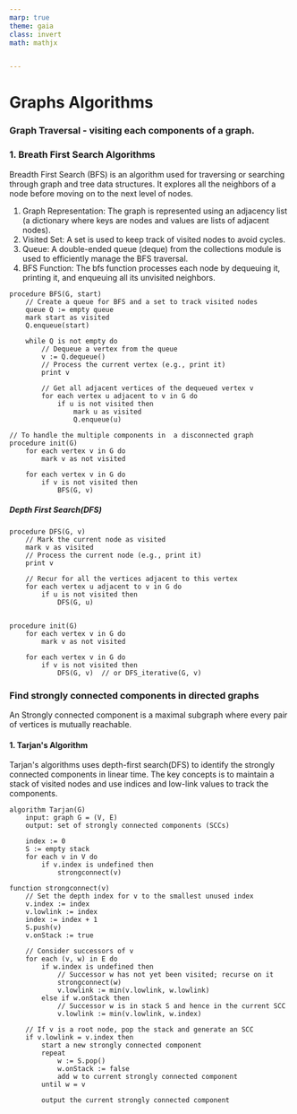 ```yaml
---
marp: true
theme: gaia
class: invert
math: mathjx


---
```


# Graphs Algorithms

### Graph Traversal - visiting each components of a graph.

### 1. Breath First Search Algorithms
Breadth First Search (BFS) is an algorithm used for traversing or searching through graph and tree data structures. It explores all the neighbors of a node before moving on to the next level of nodes. 

1. Graph Representation: The graph is represented using an adjacency list (a dictionary where keys are nodes and values are lists of adjacent nodes).
2. Visited Set: A set is used to keep track of visited nodes to avoid cycles.
3. Queue: A double-ended queue (deque) from the collections module is used to efficiently manage the BFS traversal.
4. BFS Function: The bfs function processes each node by dequeuing it, printing it, and enqueuing all its unvisited neighbors.
```
procedure BFS(G, start)
    // Create a queue for BFS and a set to track visited nodes
    queue Q := empty queue
    mark start as visited
    Q.enqueue(start)

    while Q is not empty do
        // Dequeue a vertex from the queue
        v := Q.dequeue()
        // Process the current vertex (e.g., print it)
        print v

        // Get all adjacent vertices of the dequeued vertex v
        for each vertex u adjacent to v in G do
            if u is not visited then
                mark u as visited
                Q.enqueue(u)

// To handle the multiple components in  a disconnected graph
procedure init(G)
    for each vertex v in G do
        mark v as not visited

    for each vertex v in G do
        if v is not visited then
            BFS(G, v)
```
##### Depth First Search(DFS)


```
procedure DFS(G, v)
    // Mark the current node as visited
    mark v as visited
    // Process the current node (e.g., print it)
    print v

    // Recur for all the vertices adjacent to this vertex
    for each vertex u adjacent to v in G do
        if u is not visited then
            DFS(G, u)


procedure init(G)
    for each vertex v in G do
        mark v as not visited

    for each vertex v in G do
        if v is not visited then
            DFS(G, v)  // or DFS_iterative(G, v)
```

### Find strongly connected components in directed graphs

An Strongly connected component is a maximal subgraph where every pair of vertices is mutually reachable.

#### 1. Tarjan's Algorithm

Tarjan's algorithms uses depth-first search(DFS) to identify the strongly connected components in linear time. The key concepts is to maintain a stack of visited nodes and use indices and low-link values to track the components.

```
algorithm Tarjan(G)
    input: graph G = (V, E)
    output: set of strongly connected components (SCCs)

    index := 0
    S := empty stack
    for each v in V do
        if v.index is undefined then
            strongconnect(v)

function strongconnect(v)
    // Set the depth index for v to the smallest unused index
    v.index := index
    v.lowlink := index
    index := index + 1
    S.push(v)
    v.onStack := true

    // Consider successors of v
    for each (v, w) in E do
        if w.index is undefined then
            // Successor w has not yet been visited; recurse on it
            strongconnect(w)
            v.lowlink := min(v.lowlink, w.lowlink)
        else if w.onStack then
            // Successor w is in stack S and hence in the current SCC
            v.lowlink := min(v.lowlink, w.index)

    // If v is a root node, pop the stack and generate an SCC
    if v.lowlink = v.index then
        start a new strongly connected component
        repeat
            w := S.pop()
            w.onStack := false
            add w to current strongly connected component
        until w = v
      
        output the current strongly connected component
```
